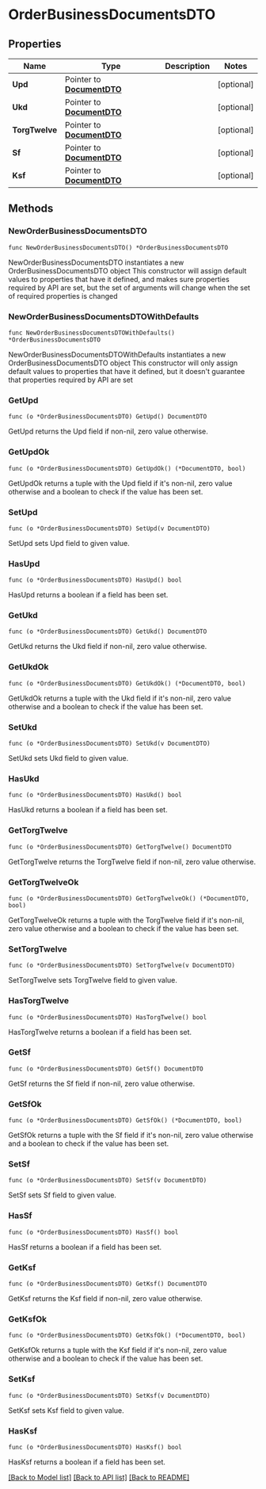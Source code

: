 # OrderBusinessDocumentsDTO

## Properties

Name | Type | Description | Notes
------------ | ------------- | ------------- | -------------
**Upd** | Pointer to [**DocumentDTO**](DocumentDTO.md) |  | [optional] 
**Ukd** | Pointer to [**DocumentDTO**](DocumentDTO.md) |  | [optional] 
**TorgTwelve** | Pointer to [**DocumentDTO**](DocumentDTO.md) |  | [optional] 
**Sf** | Pointer to [**DocumentDTO**](DocumentDTO.md) |  | [optional] 
**Ksf** | Pointer to [**DocumentDTO**](DocumentDTO.md) |  | [optional] 

## Methods

### NewOrderBusinessDocumentsDTO

`func NewOrderBusinessDocumentsDTO() *OrderBusinessDocumentsDTO`

NewOrderBusinessDocumentsDTO instantiates a new OrderBusinessDocumentsDTO object
This constructor will assign default values to properties that have it defined,
and makes sure properties required by API are set, but the set of arguments
will change when the set of required properties is changed

### NewOrderBusinessDocumentsDTOWithDefaults

`func NewOrderBusinessDocumentsDTOWithDefaults() *OrderBusinessDocumentsDTO`

NewOrderBusinessDocumentsDTOWithDefaults instantiates a new OrderBusinessDocumentsDTO object
This constructor will only assign default values to properties that have it defined,
but it doesn't guarantee that properties required by API are set

### GetUpd

`func (o *OrderBusinessDocumentsDTO) GetUpd() DocumentDTO`

GetUpd returns the Upd field if non-nil, zero value otherwise.

### GetUpdOk

`func (o *OrderBusinessDocumentsDTO) GetUpdOk() (*DocumentDTO, bool)`

GetUpdOk returns a tuple with the Upd field if it's non-nil, zero value otherwise
and a boolean to check if the value has been set.

### SetUpd

`func (o *OrderBusinessDocumentsDTO) SetUpd(v DocumentDTO)`

SetUpd sets Upd field to given value.

### HasUpd

`func (o *OrderBusinessDocumentsDTO) HasUpd() bool`

HasUpd returns a boolean if a field has been set.

### GetUkd

`func (o *OrderBusinessDocumentsDTO) GetUkd() DocumentDTO`

GetUkd returns the Ukd field if non-nil, zero value otherwise.

### GetUkdOk

`func (o *OrderBusinessDocumentsDTO) GetUkdOk() (*DocumentDTO, bool)`

GetUkdOk returns a tuple with the Ukd field if it's non-nil, zero value otherwise
and a boolean to check if the value has been set.

### SetUkd

`func (o *OrderBusinessDocumentsDTO) SetUkd(v DocumentDTO)`

SetUkd sets Ukd field to given value.

### HasUkd

`func (o *OrderBusinessDocumentsDTO) HasUkd() bool`

HasUkd returns a boolean if a field has been set.

### GetTorgTwelve

`func (o *OrderBusinessDocumentsDTO) GetTorgTwelve() DocumentDTO`

GetTorgTwelve returns the TorgTwelve field if non-nil, zero value otherwise.

### GetTorgTwelveOk

`func (o *OrderBusinessDocumentsDTO) GetTorgTwelveOk() (*DocumentDTO, bool)`

GetTorgTwelveOk returns a tuple with the TorgTwelve field if it's non-nil, zero value otherwise
and a boolean to check if the value has been set.

### SetTorgTwelve

`func (o *OrderBusinessDocumentsDTO) SetTorgTwelve(v DocumentDTO)`

SetTorgTwelve sets TorgTwelve field to given value.

### HasTorgTwelve

`func (o *OrderBusinessDocumentsDTO) HasTorgTwelve() bool`

HasTorgTwelve returns a boolean if a field has been set.

### GetSf

`func (o *OrderBusinessDocumentsDTO) GetSf() DocumentDTO`

GetSf returns the Sf field if non-nil, zero value otherwise.

### GetSfOk

`func (o *OrderBusinessDocumentsDTO) GetSfOk() (*DocumentDTO, bool)`

GetSfOk returns a tuple with the Sf field if it's non-nil, zero value otherwise
and a boolean to check if the value has been set.

### SetSf

`func (o *OrderBusinessDocumentsDTO) SetSf(v DocumentDTO)`

SetSf sets Sf field to given value.

### HasSf

`func (o *OrderBusinessDocumentsDTO) HasSf() bool`

HasSf returns a boolean if a field has been set.

### GetKsf

`func (o *OrderBusinessDocumentsDTO) GetKsf() DocumentDTO`

GetKsf returns the Ksf field if non-nil, zero value otherwise.

### GetKsfOk

`func (o *OrderBusinessDocumentsDTO) GetKsfOk() (*DocumentDTO, bool)`

GetKsfOk returns a tuple with the Ksf field if it's non-nil, zero value otherwise
and a boolean to check if the value has been set.

### SetKsf

`func (o *OrderBusinessDocumentsDTO) SetKsf(v DocumentDTO)`

SetKsf sets Ksf field to given value.

### HasKsf

`func (o *OrderBusinessDocumentsDTO) HasKsf() bool`

HasKsf returns a boolean if a field has been set.


[[Back to Model list]](../README.md#documentation-for-models) [[Back to API list]](../README.md#documentation-for-api-endpoints) [[Back to README]](../README.md)


